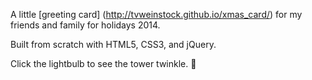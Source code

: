 A little [greeting card] (http://tvweinstock.github.io/xmas_card/) for my friends and family for holidays 2014. 

Built from scratch with HTML5, CSS3, and jQuery. 

Click the lightbulb to see the tower twinkle. :christmas_tree:
